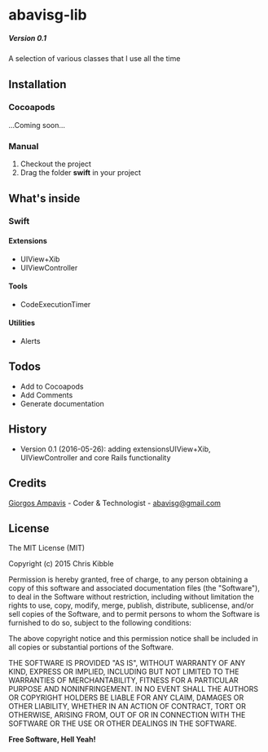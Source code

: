 # abavisg-lib
##### Version 0.1
A selection of various classes that I use all the time

## Installation
### Cocoapods
 ...Coming soon...
### Manual
1. Checkout the project
2. Drag the folder **swift** in your project

## What's inside
### Swift

#### Extensions
* UIView+Xib
* UIViewController

#### Tools
* CodeExecutionTimer

#### Utilities
* Alerts

## Todos
 - Add to Cocoapods
 - Add Comments
 - Generate documentation
 
## History
 
- Version 0.1 (2016-05-26): adding extensionsUIView+Xib, UIViewController and core Rails functionality
 
## Credits
 
[Giorgos Ampavis](https://github.com/abavisg "Github profile") - Coder & Technologist - <abavisg@gmail.com>

## License
 
The MIT License (MIT)

Copyright (c) 2015 Chris Kibble

Permission is hereby granted, free of charge, to any person obtaining a copy of this software and associated documentation files (the "Software"), to deal in the Software without restriction, including without limitation the rights to use, copy, modify, merge, publish, distribute, sublicense, and/or sell copies of the Software, and to permit persons to whom the Software is furnished to do so, subject to the following conditions:

The above copyright notice and this permission notice shall be included in all copies or substantial portions of the Software.

THE SOFTWARE IS PROVIDED "AS IS", WITHOUT WARRANTY OF ANY KIND, EXPRESS OR IMPLIED, INCLUDING BUT NOT LIMITED TO THE WARRANTIES OF MERCHANTABILITY, FITNESS FOR A PARTICULAR PURPOSE AND NONINFRINGEMENT. IN NO EVENT SHALL THE AUTHORS OR COPYRIGHT HOLDERS BE LIABLE FOR ANY CLAIM, DAMAGES OR OTHER LIABILITY, WHETHER IN AN ACTION OF CONTRACT, TORT OR OTHERWISE, ARISING FROM, OUT OF OR IN CONNECTION WITH THE SOFTWARE OR THE USE OR OTHER DEALINGS IN THE SOFTWARE.

**Free Software, Hell Yeah!**